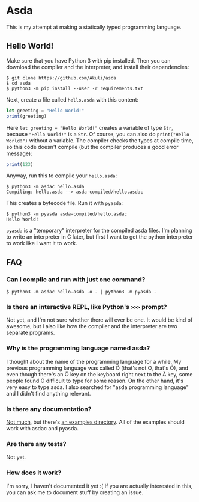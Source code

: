 # Asda

This is my attempt at making a statically typed programming language.


## Hello World!

Make sure that you have Python 3 with pip installed. Then you can download the
compiler and the interpreter, and install their dependencies:

```
$ git clone https://github.com/Akuli/asda
$ cd asda
$ python3 -m pip install --user -r requirements.txt
```

Next, create a file called `hello.asda` with this content:

```js
let greeting = "Hello World!"
print(greeting)
```

Here `let greeting = "Hello World!"` creates a variable of type `Str`, because
`"Hello World!"` is a `Str`. Of course, you can also do `print("Hello World!")`
without a variable. The compiler checks the types at compile time, so this code
doesn't compile (but the compiler produces a good error message):

```js
print(123)
```

Anyway, run this to compile your `hello.asda`:

```
$ python3 -m asdac hello.asda
Compiling: hello.asda --> asda-compiled/hello.asdac
```

This creates a bytecode file. Run it with `pyasda`:

```
$ python3 -m pyasda asda-compiled/hello.asdac
Hello World!
```

`pyasda` is a "temporary" interpreter for the compiled asda files. I'm planning
to write an interpreter in C later, but first I want to get the python
interpreter to work like I want it to work.


## FAQ

### Can I compile and run with just one command?

```
$ python3 -m asdac hello.asda -o - | python3 -m pyasda -
```

### Is there an interactive REPL, like Python's `>>>` prompt?

Not yet, and I'm not sure whether there will ever be one. It would be
kind of awesome, but I also like how the compiler and the interpreter
are two separate programs.

### Why is the programming language named asda?

I thought about the name of the programming language for a while. My previous
programming language was called Ö (that's not O, that's Ö), and even though
there's an Ö key on the keyboard right next to the Ä key, some people found Ö
difficult to type for some reason. On the other hand, it's very easy to type
asda. I also searched for "asda programming language" and I didn't find
anything relevant.

### Is there any documentation?

[Not much](docs/), but there's [an examples directory](examples/). All of the
examples should work with asdac and pyasda.

### Are there any tests?

Not yet.

### How does it work?

I'm sorry, I haven't documented it yet :( If you are actually interested
in this, you can ask me to document stuff by creating an issue.
